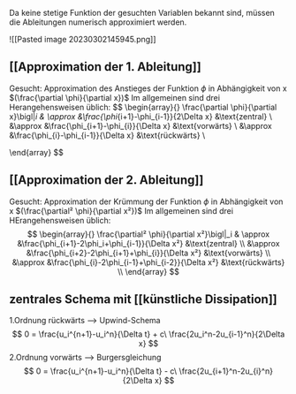 Da keine stetige Funktion der gesuchten Variablen bekannt sind, müssen die Ableitungen numerisch approximiert werden.

![[Pasted image 20230302145945.png]]


## [[Approximation der 1. Ableitung]]

Gesucht: Approximation des Anstieges der Funktion $\phi$ in Abhängigkeit von x $(\frac{\partial \phi}{\partial x})$
Im allgemeinen sind drei Herangehensweisen üblich:
$$
\begin{array}{}
	\frac{\partial \phi}{\partial x}\bigl|_i & \approx &\frac{\phi_{i+1}-\phi_{i-1}}{2\Delta x} &\text{zentral} \\
	&\approx &\frac{\phi_{i+1}-\phi_{i}}{\Delta x} &\text{vorwärts} \\
	&\approx &\frac{\phi_{i}-\phi_{i-1}}{\Delta x} &\text{rückwärts} \\



\end{array}
$$

## [[Approximation der 2. Ableitung]]

Gesucht: Approximation der Krümmung der Funktion $\phi$ in Abhängigkeit von x $(\frac{\partial² \phi}{\partial x²})$
Im allgemeinen sind drei HErangehensweisen üblich:
$$
\begin{array}{}
	\frac{\partial² \phi}{\partial x²}\bigl|_i & \approx &\frac{\phi_{i+1}-2\phi_i+\phi_{i-1}}{\Delta x²} &\text{zentral} \\
	&\approx &\frac{\phi_{i+2}-2\phi_{i+1}+\phi_{i}}{\Delta x²} &\text{vorwärts} \\
	&\approx &\frac{\phi_{i}-2\phi_{i-1}+\phi_{i-2}}{\Delta x²} &\text{rückwärts} \\
\end{array}
$$

## zentrales Schema mit [[künstliche Dissipation]]

1.Ordnung rückwärts --> Upwind-Schema
$$
0 = \frac{u_i^{n+1}-u_i^n}{\Delta t} + c\ \frac{2u_i^n-2u_{i-1}^n}{2\Delta x}
$$
2.Ordnung vorwärts --> Burgersgleichung 
$$
0 = \frac{u_i^{n+1}-u_i^n}{\Delta t} - c\ \frac{2u_{i+1}^n-2u_{i}^n}{2\Delta x}
$$


